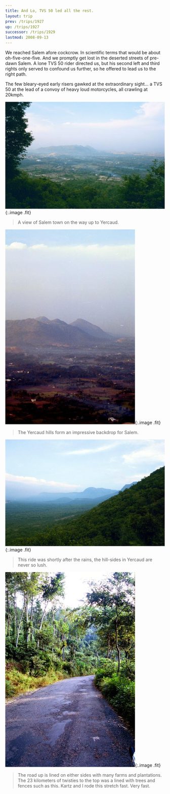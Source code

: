 ```yaml
---
title: And Lo, TVS 50 led all the rest.
layout: trip
prev: /trips/1927
up: /trips/1927
successor: /trips/1929
lastmod: 2008-09-13
---
```


We reached Salem afore cockcrow. In scientific terms that would be about oh-five-one-five. And we promptly get lost in the deserted streets of pre-dawn Salem. A lone TVS 50 rider directed us, but his second left and third rights only served to confound us further, so he offered to lead us to the right path.

The few bleary-eyed early risers gawked at the extraordinary sight... a TVS 50 at the lead of a convoy of heavy loud motorcycles, all crawling at 20kmph.

![Salem, through the morning Haze](/images/trips/yercaud/00002.jpg 'Salem, through the morning Haze'){:.image .fit}

> A view of Salem town on the way up to Yercaud.

![The Yercaud Hills](/images/trips/yercaud/00003.jpg 'The Yercaud Hills'){:.image .fit}

> The Yercaud hills form an impressive backdrop for Salem.

![Lush hill-sides](/images/trips/yercaud/00005.jpg 'Lush hill-sides'){:.image .fit}

> This ride was shortly after the rains, the hill-sides in Yercaud are never so lush.

![The road up](/images/trips/yercaud/00006.jpg 'The road up'){:.image .fit}


> The road up is lined on either sides with many farms and plantations. The 23 kilometers of twisties to the top was a lined with trees and fences such as this. Kartz and I rode this stretch fast. Very fast.


